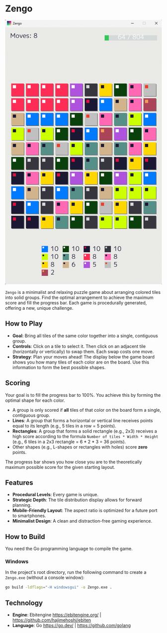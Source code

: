 # Zengo

<img src="docs/screenshot.png" width="600">

`Zengo` is a minimalist and relaxing puzzle game about arranging colored tiles into solid groups. Find the optimal arrangement to achieve the maximum score and fill the progress bar. Each game is procedurally generated, offering a new, unique challenge.

## How to Play

*   **Goal**: Bring all tiles of the same color together into a single, contiguous group.
*   **Controls**: Click on a tile to select it. Then click on an adjacent tile (horizontally or vertically) to swap them. Each swap costs one move.
*   **Strategy**: Plan your moves ahead! The display below the game board shows you how many tiles of each color are on the board. Use this information to form the best possible shapes.

## Scoring

Your goal is to fill the progress bar to 100%. You achieve this by forming the optimal shape for each color.

*   A group is only scored if **all** tiles of that color on the board form a single, contiguous group.
*   **Lines**: A group that forms a horizontal or vertical line receives points equal to its length (e.g., 5 tiles in a row = 5 points).
*   **Rectangles**: A group that forms a solid rectangle (e.g., 2x3) receives a high score according to the formula `Number of tiles * Width * Height` (e.g., 6 tiles in a 2x3 rectangle = 6 * 2 * 3 = 36 points).
*   Other shapes (e.g., L-shapes or rectangles with holes) score **zero** points.

The progress bar shows you how close you are to the theoretically maximum possible score for the given starting layout.

## Features

*   **Procedural Levels**: Every game is unique.
*   **Strategic Depth**: The tile distribution display allows for forward planning.
*   **Mobile-Friendly Layout**: The aspect ratio is optimized for a future port to smartphones.
*   **Minimalist Design**: A clean and distraction-free gaming experience.

## How to Build

You need the Go programming language to compile the game.

### Windows

In the project's root directory, run the following command to create a `Zengo.exe` (without a console window):

```bash
go build -ldflags="-H windowsgui" -o Zengo.exe .
```

## Technology

*   **Engine**: Ebitengine https://ebitengine.org/ | https://github.com/hajimehoshi/ebiten
*   **Language**: Go https://go.dev/ | https://github.com/golang